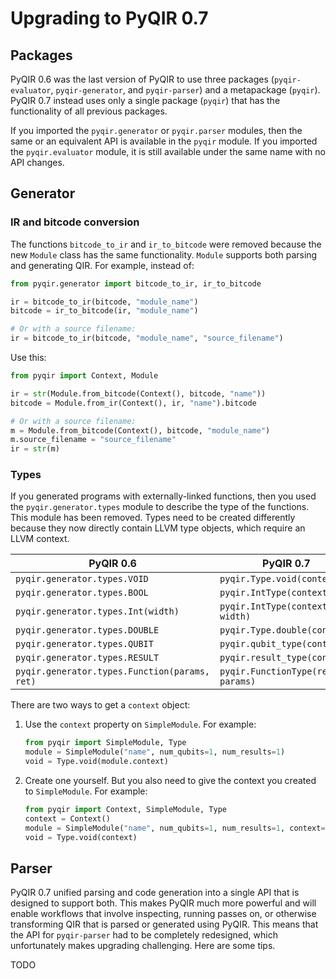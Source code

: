 # Upgrading to PyQIR 0.7

## Packages

PyQIR 0.6 was the last version of PyQIR to use three packages (`pyqir-evaluator`, `pyqir-generator`, and `pyqir-parser`) and a metapackage (`pyqir`).
PyQIR 0.7 instead uses only a single package (`pyqir`) that has the functionality of all previous packages.

If you imported the `pyqir.generator` or `pyqir.parser` modules, then the same or an equivalent API is available in the `pyqir` module.
If you imported the `pyqir.evaluator` module, it is still available under the same name with no API changes.

## Generator

### IR and bitcode conversion

The functions `bitcode_to_ir` and `ir_to_bitcode` were removed because the new `Module` class has the same functionality.
`Module` supports both parsing and generating QIR.
For example, instead of:

```python
from pyqir.generator import bitcode_to_ir, ir_to_bitcode

ir = bitcode_to_ir(bitcode, "module_name")
bitcode = ir_to_bitcode(ir, "module_name")

# Or with a source filename:
ir = bitcode_to_ir(bitcode, "module_name", "source_filename")
```

Use this:

```python
from pyqir import Context, Module

ir = str(Module.from_bitcode(Context(), bitcode, "name"))
bitcode = Module.from_ir(Context(), ir, "name").bitcode

# Or with a source filename:
m = Module.from_bitcode(Context(), bitcode, "module_name")
m.source_filename = "source_filename"
ir = str(m)
```

### Types

If you generated programs with externally-linked functions, then you used the `pyqir.generator.types` module to describe the type of the functions.
This module has been removed.
Types need to be created differently because they now directly contain LLVM type objects, which require an LLVM context.

| PyQIR 0.6                                     | PyQIR 0.7                         |
| --------------------------------------------- | --------------------------------- |
| `pyqir.generator.types.VOID`                  | `pyqir.Type.void(context)`        |
| `pyqir.generator.types.BOOL`                  | `pyqir.IntType(context, 1)`       |
| `pyqir.generator.types.Int(width)`            | `pyqir.IntType(context, width)`   |
| `pyqir.generator.types.DOUBLE`                | `pyqir.Type.double(context)`      |
| `pyqir.generator.types.QUBIT`                 | `pyqir.qubit_type(context)`       |
| `pyqir.generator.types.RESULT`                | `pyqir.result_type(context)`      |
| `pyqir.generator.types.Function(params, ret)` | `pyqir.FunctionType(ret, params)` |

There are two ways to get a `context` object:

1. Use the `context` property on `SimpleModule`.
   For example:

   ```python
   from pyqir import SimpleModule, Type
   module = SimpleModule("name", num_qubits=1, num_results=1)
   void = Type.void(module.context)
   ```

2. Create one yourself.
   But you also need to give the context you created to `SimpleModule`.
   For example:

   ```python
   from pyqir import Context, SimpleModule, Type
   context = Context()
   module = SimpleModule("name", num_qubits=1, num_results=1, context=context)
   void = Type.void(context)
   ```

## Parser

PyQIR 0.7 unified parsing and code generation into a single API that is designed to support both.
This makes PyQIR much more powerful and will enable workflows that involve inspecting, running passes on, or otherwise transforming QIR that is parsed or generated using PyQIR.
This means that the API for `pyqir-parser` had to be completely redesigned, which unfortunately makes upgrading challenging.
Here are some tips.

TODO
